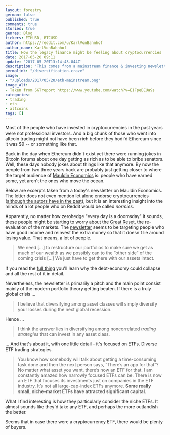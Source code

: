 ```yaml
---
layout: forestry
german: false
published: true
comments: true
stories: true
genres: Blog
tickers: ETHUSD, BTCUSD
author: https://reddit.com/u/KarlVonBahnhof
author_name: KarlVonBahnhof
title: How the legacy finance might be feeling about cryptocurrencies
date: 2017-05-20 09:11
update: '2017-05-20T13:14:43.844Z'
description: 'This comes from a mainstream finance & investing newsletter. '
permalink: "/diversification-craze"
image:
- "/uploads/2017/05/20/eth-mainstream.png"
image_alt:
- Taken from SGTreport https://www.youtube.com/watch?v=EIFpeBEUa9s
categories:
- trading
- eth
- altcoins
tags: []
---
```

Most of the people who have invested in cryptocurrencies in the past years were not professional investors. And a big chunk of those who went into altcoin trading might not have been rich before they hodl'd Ethereum since it was $9 -- or something like that. 

Back in the day when Ethereum didn't exist yet there were running jokes in Bitcoin forums about one day getting as rich as to be able to bribe senators. Well, these days nobody jokes about things like that anymore. By now the people from two three years back are probably just getting closer to where the target audience of [Mauldin Economics](http://www.mauldineconomics.com/) is: people who have earned some, yet aren't the ones who move the ocean. 

Below are excerpts taken from a today's newsletter on Mauldin Economics. The letter does not even mention let alone endorse cryptocurrencies ([although the autors have in the past](https://www.youtube.com/watch?v=hrrF6Wz61HE)), but it is an interesting insight into the minds of a lot people who on Reddit would be called *normies*.

Apparently, no matter how zerohedge "every day is a doomsday" it sounds, these people might be starting to worry about the [Great Reset](http://www.zerohedge.com/news/2016-05-11/what-will-global-economy-look-after-great-reset), the re-evaluation of the markets. The [newsletter](http://archive.is/djUcU) seems to be targeting people who have good income and reinvest the extra money so that it doesn't lie around losing value. That means, a lot of people. 

> We need [...] to restructure our portfolios to make sure we get as much of our wealth as we possibly can to the “other side” of the coming crisis [...] We just have to get there with our assets intact.

If you read the [full thing](http://archive.is/djUcU) you'll learn why the debt-economy could collapse and all the rest of it in detail. 

Nevertheless, the newsletter is primarily a pitch and the main point consist mainly of the modern portfolio theory getting beaten. If there is a truly global crisis ...

> I believe that diversifying among asset classes will simply diversify your losses during the next global recession. 

Hence ...

> I think the answer lies in diversifying among noncorrelated *trading strategies* that can invest in any asset class.

... And that's about it, with one little detail - it's focused on ETFs. Diverse ETF trading strategies. 

> You know how somebody will talk about getting a time-consuming task done and then the next person says, “There’s an app for that”? No matter what asset you want, there’s now an ETF for that. I am constantly amazed how narrowly focused ETFs can be. There is now an ETF that focuses its investments just on companies in the ETF industry. It’s not all large-cap-index ETFs anymore. **Some really small, niche-market ETFs have attracted significant capital.**

What I find interesting is how they particularly consider the niche ETFs. It almost sounds like they'd take any ETF, and perhaps the more outlandish the better. 

Seems that in case there were a cryptocurrency ETF, there would be plenty of buyers. 